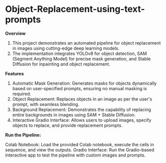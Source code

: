 # Object-Replacement-using-text-prompts
**Overview**

1. This project demonstrates an automated pipeline for object replacement in images using cutting-edge deep learning models.
2. The implementation integrates YOLOv8 for object detection, SAM (Segment Anything Model) for precise mask generation, and Stable Diffusion for inpainting and object replacement.

**Features**
1. Automatic Mask Generation: Generates masks for objects dynamically based on user-specified prompts, ensuring no manual masking is required.
2. Object Replacement: Replaces objects in an image as per the user's prompt, with seamless blending.
3. Background Replacement: Demonstrates the capability of replacing entire backgrounds in images using SAM + Stable Diffusion.
4. Interactive Gradio Interface: Allows users to upload images, specify objects to replace, and provide replacement prompts.

**Run the Pipeline:**

Colab Notebook: Load the provided Colab notebook, execute the cells in sequence, and view the outputs.
Gradio Interface: Run the Gradio-based interactive app to test the pipeline with custom images and prompts.
